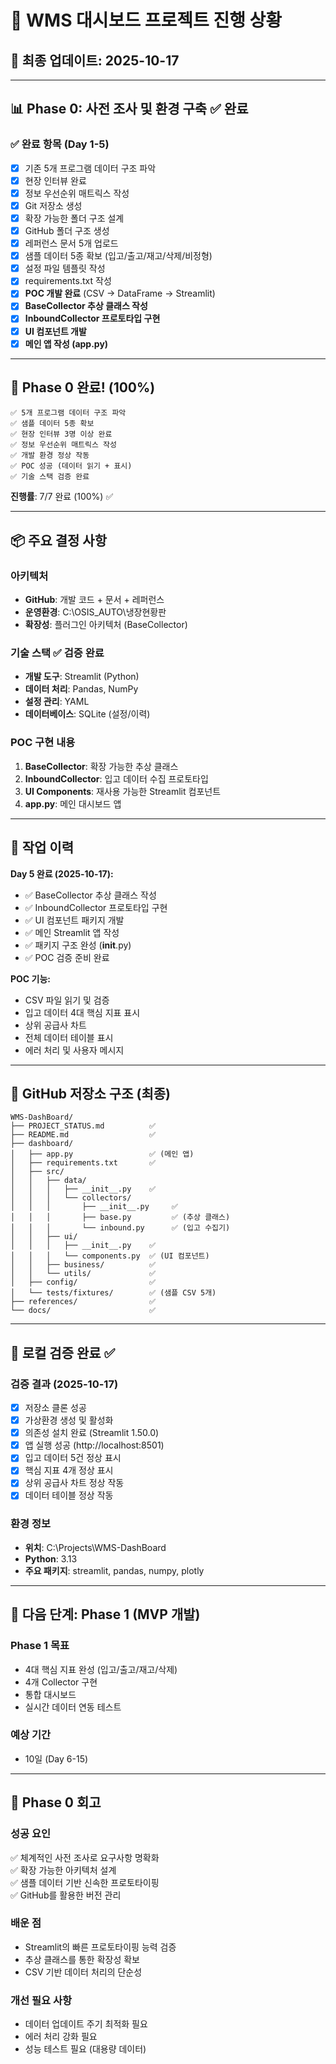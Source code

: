 # 🚀 WMS 대시보드 프로젝트 진행 상황

## 📅 최종 업데이트: 2025-10-17

---

## 📊 Phase 0: 사전 조사 및 환경 구축 ✅ 완료

### ✅ 완료 항목 (Day 1-5)
- [x] 기존 5개 프로그램 데이터 구조 파악
- [x] 현장 인터뷰 완료
- [x] 정보 우선순위 매트릭스 작성
- [x] Git 저장소 생성
- [x] 확장 가능한 폴더 구조 설계
- [x] GitHub 폴더 구조 생성
- [x] 레퍼런스 문서 5개 업로드
- [x] 샘플 데이터 5종 확보 (입고/출고/재고/삭제/비정형)
- [x] 설정 파일 템플릿 작성
- [x] requirements.txt 작성
- [x] **POC 개발 완료** (CSV → DataFrame → Streamlit)
- [x] **BaseCollector 추상 클래스 작성**
- [x] **InboundCollector 프로토타입 구현**
- [x] **UI 컴포넌트 개발**
- [x] **메인 앱 작성 (app.py)**

---

## 🎯 Phase 0 완료! (100%)

```
✅ 5개 프로그램 데이터 구조 파악
✅ 샘플 데이터 5종 확보
✅ 현장 인터뷰 3명 이상 완료
✅ 정보 우선순위 매트릭스 작성
✅ 개발 환경 정상 작동
✅ POC 성공 (데이터 읽기 + 표시)
✅ 기술 스택 검증 완료
```

**진행률**: 7/7 완료 (100%) ✅

---

## 📦 주요 결정 사항

### 아키텍처
- **GitHub**: 개발 코드 + 문서 + 레퍼런스
- **운영환경**: C:\OSIS_AUTO\냉장현황판
- **확장성**: 플러그인 아키텍처 (BaseCollector)

### 기술 스택 ✅ 검증 완료
- **개발 도구**: Streamlit (Python)
- **데이터 처리**: Pandas, NumPy
- **설정 관리**: YAML
- **데이터베이스**: SQLite (설정/이력)

### POC 구현 내용
1. **BaseCollector**: 확장 가능한 추상 클래스
2. **InboundCollector**: 입고 데이터 수집 프로토타입
3. **UI Components**: 재사용 가능한 Streamlit 컴포넌트
4. **app.py**: 메인 대시보드 앱

---

## 📅 작업 이력

**Day 5 완료 (2025-10-17):**
- ✅ BaseCollector 추상 클래스 작성
- ✅ InboundCollector 프로토타입 구현
- ✅ UI 컴포넌트 패키지 개발
- ✅ 메인 Streamlit 앱 작성
- ✅ 패키지 구조 완성 (__init__.py)
- ✅ POC 검증 준비 완료

**POC 기능:**
- CSV 파일 읽기 및 검증
- 입고 데이터 4대 핵심 지표 표시
- 상위 공급사 차트
- 전체 데이터 테이블 표시
- 에러 처리 및 사용자 메시지

---

## 📁 GitHub 저장소 구조 (최종)

```
WMS-DashBoard/
├── PROJECT_STATUS.md          ✅
├── README.md                  ✅
├── dashboard/
│   ├── app.py                 ✅ (메인 앱)
│   ├── requirements.txt       ✅
│   ├── src/
│   │   ├── data/
│   │   │   ├── __init__.py    ✅
│   │   │   └── collectors/
│   │   │       ├── __init__.py     ✅
│   │   │       ├── base.py         ✅ (추상 클래스)
│   │   │       └── inbound.py      ✅ (입고 수집기)
│   │   ├── ui/
│   │   │   ├── __init__.py    ✅
│   │   │   └── components.py  ✅ (UI 컴포넌트)
│   │   ├── business/          ✅
│   │   └── utils/             ✅
│   ├── config/                ✅
│   └── tests/fixtures/        ✅ (샘플 CSV 5개)
├── references/                ✅
└── docs/                      ✅
```

---

## 🧪 로컬 검증 완료 ✅

### 검증 결과 (2025-10-17)
- [x] 저장소 클론 성공
- [x] 가상환경 생성 및 활성화
- [x] 의존성 설치 완료 (Streamlit 1.50.0)
- [x] 앱 실행 성공 (http://localhost:8501)
- [x] 입고 데이터 5건 정상 표시
- [x] 핵심 지표 4개 정상 표시
- [x] 상위 공급사 차트 정상 작동
- [x] 데이터 테이블 정상 작동

### 환경 정보
- **위치**: C:\Projects\WMS-DashBoard
- **Python**: 3.13
- **주요 패키지**: streamlit, pandas, numpy, plotly

---

## 🎯 다음 단계: Phase 1 (MVP 개발)

### Phase 1 목표
- 4대 핵심 지표 완성 (입고/출고/재고/삭제)
- 4개 Collector 구현
- 통합 대시보드
- 실시간 데이터 연동 테스트

### 예상 기간
- 10일 (Day 6-15)

---

## 📝 Phase 0 회고

### 성공 요인
✅ 체계적인 사전 조사로 요구사항 명확화  
✅ 확장 가능한 아키텍처 설계  
✅ 샘플 데이터 기반 신속한 프로토타이핑  
✅ GitHub를 활용한 버전 관리  

### 배운 점
- Streamlit의 빠른 프로토타이핑 능력 검증
- 추상 클래스를 통한 확장성 확보
- CSV 기반 데이터 처리의 단순성

### 개선 필요 사항
- 데이터 업데이트 주기 최적화 필요
- 에러 처리 강화 필요
- 성능 테스트 필요 (대용량 데이터)
